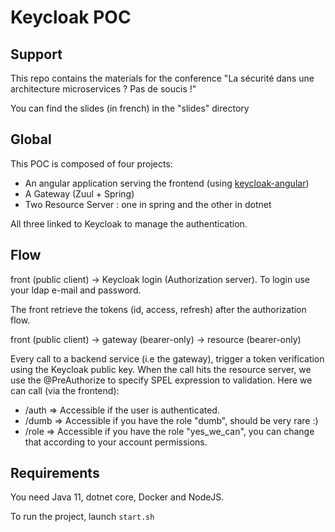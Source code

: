 # Keycloak POC

## Support

This repo contains the materials for the conference "La sécurité dans une architecture microservices ? Pas de soucis !"

You can find the slides (in french) in the "slides" directory

## Global

This POC is composed of four projects:

- An angular application serving the frontend (using [keycloak-angular](https://www.npmjs.com/package/keycloak-angular))
- A Gateway (Zuul + Spring)
- Two Resource Server : one in spring and the other in dotnet

All three linked to Keycloak to manage the authentication.

## Flow

front (public client) -> Keycloak login (Authorization server). To login use your ldap e-mail and password.

The front retrieve the tokens (id, access, refresh) after the authorization flow.

front (public client) -> gateway (bearer-only) -> resource (bearer-only)

Every call to a backend service (i.e the gateway), trigger a token verification using the Keycloak public key.
When the call hits the resource server, we use the @PreAuthorize to specify SPEL expression to validation.
Here we can call (via the frontend):

- /auth => Accessible if the user is authenticated.
- /dumb => Accessible if you have the role "dumb", should be very rare :)
- /role => Accessible if you have the role "yes_we_can", you can change that according to your account permissions.

## Requirements

You need Java 11, dotnet core, Docker and NodeJS.

To run the project, launch `start.sh`
